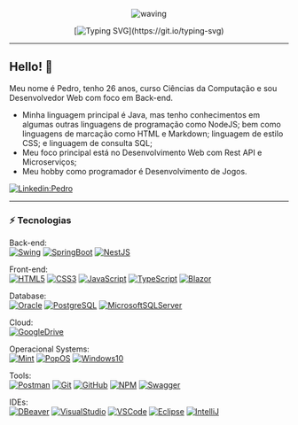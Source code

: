 <div align="center" > 

![waving](https://capsule-render.vercel.app/api?type=waving&height=90&color=gradient)
 
[![Typing SVG](https://readme-typing-svg.demolab.com?font=Dosis&size=60&duration=3000&pause=1000&color=22AE43&background=6DA3FF00&center=true&vCenter=true&random=false&width=550&height=90&lines=Bem-vindo(a)+Visitante!;Meu+nome+%C3%A9+Pedro!;Desenvolvedor+Web!)](https://git.io/typing-svg)
</div>

____

## Hello! 👋

Meu nome é Pedro, tenho 26 anos, curso Ciências da Computação e sou Desenvolvedor Web com foco em Back-end.

* Minha linguagem principal é Java, mas tenho conhecimentos em algumas outras linguagens de programação como NodeJS; bem como linguagens de marcação como HTML e Markdown; linguagem de estilo CSS; e linguagem de consulta SQL;
* Meu foco principal está no Desenvolvimento Web com Rest API e Microserviços;
* Meu hobby como programador é Desenvolvimento de Jogos.

[![Linkedin:Pedro](https://img.shields.io/badge/-Linkedin-blue?style=flat-square&logo=Linkedin&logoColor=white&link=https://www.linkedin.com/in/ipeeeed/)](https://www.linkedin.com/in/ipeeeed/)

____

### ⚡ Tecnologias

<div>

Back-end: <br>
[![Swing](https://img.shields.io/badge/Java-gray?style=flat-square&logo=smashingmagazine&logoColor=white&label=Swing&labelColor=%231B6AC6)](https://docs.oracle.com/javase%2F7%2Fdocs%2Fapi%2F/javax/swing/package-summary.html)
[![SpringBoot](https://img.shields.io/badge/Java-gray?style=flat-square&logo=spring%20boot&logoColor=white&label=Spring%20Boot&labelColor=%236DB33F)](https://docs.spring.io/spring-boot/index.html)
[![NestJS](https://img.shields.io/badge/NodeJS-gray?style=flat-square&logo=nestjs&logoColor=white&label=NestJS&labelColor=E0234E)](https://docs.nestjs.com/)
</div>
<div>

Front-end: <br>
[![HTML5](https://img.shields.io/badge/-HTML5-E34F26?style=flat-square&logo=html5&logoColor=white)](https://devdocs.io/html/)
[![CSS3](https://img.shields.io/badge/-CSS3-1572B6?style=flat-square&logo=css3)](https://devdocs.io/css/)
[![JavaScript](https://img.shields.io/badge/Javascript-%23F7DF1E?style=flat-square&logo=javascript&logoColor=black)](https://devdocs.io/javascript/)
[![TypeScript](https://img.shields.io/badge/-TypeScript-007ACC?style=flat-square&logo=typescript&logoColor=white)](https://www.typescriptlang.org/docs/)
[![Blazor](https://img.shields.io/badge/-Blazor-black?style=flat-square&logo=blazor&logoColor=%23512BD4)](https://dotnet.microsoft.com/en-us/apps/aspnet/web-apps/blazor)
<!-- [![Angular](https://img.shields.io/badge/-Angular-DD0031?style=flat-square&logo=angular)](https://v17.angular.io/docs) -->
</div>
<div>

Database: <br>
[![Oracle](https://img.shields.io/badge/Oracle-%23F80000?style=flat-square&logo=oracle&logoColor=white)](https://www.w3schools.com/sql/)
[![PostgreSQL](https://img.shields.io/badge/Postgresql-%234169E1?style=flat-square&logo=postgresql&logoColor=white)](https://www.w3schools.com/postgresql/index.php)
[![MicrosoftSQLServer](https://img.shields.io/badge/SQLServer-%23CC2927?style=flat-square&logo=microsoftsqlserver&logoColor=white)](https://www.w3schools.com/sql/)
</div>
<div>

Cloud: <br>
[![GoogleDrive](https://img.shields.io/badge/Google_Drive-%234285F4?style=flat-square&logo=googledrive&logoColor=white)](https://www.google.com/intl/pt-br/drive/about.html)
</div>
<div>

Operacional Systems: <br>
[![Mint](https://img.shields.io/badge/Linux-gray?style=flat-square&logo=linuxmint&logoColor=white&label=Mint&labelColor=%2387CF3E)](https://www.linuxmint.com/download.php)
[![PopOS](https://img.shields.io/badge/Linux-gray?style=flat-square&logo=popos&logoColor=white&label=PopOS!&labelColor=%2348B9C7)](https://pop.system76.com/)
[![Windows10](https://img.shields.io/badge/Windows_10-%230078D4?style=flat-square&logo=windowsxp&logoColor=white)](https://www.microsoft.com/pt-br/software-download/windows10%20)
<!-- [![Manjaro](https://img.shields.io/badge/Linux-gray?style=flat-square&logo=manjaro&logoColor=white&label=Manjaro&labelColor=%2335BF5C)](https://manjaro.org/) -->
</div>
<div>

Tools: <br>
[![Postman](https://img.shields.io/badge/Postman-%23FF6C37?style=flat-square&logo=postman&logoColor=black)](https://www.postman.com/)
[![Git](https://img.shields.io/badge/-Git-black?style=flat-square&logo=git)](https://git-scm.com/)
[![GitHub](https://img.shields.io/badge/-GitHub-181717?style=flat-square&logo=github)](https://github.com/)
[![NPM](https://img.shields.io/badge/NPM-%23CB3837?style=flat-square&logo=npm&logoColor=white)](https://docs.npmjs.com/creating-a-new-npm-user-account)
[![Swagger](https://img.shields.io/badge/Swagger-%2385EA2D?style=flat-square&logo=swagger&logoColor=black)](https://swagger.io/docs/)
<!-- [![Docker](https://img.shields.io/badge/-Docker-2496ED?style=flat-square&logo=docker&logoColor=white)](https://docs.docker.com/) -->
</div>
<div>

IDEs: <br>
[![DBeaver](https://img.shields.io/badge/Dbeaver-%236b3e2c?style=flat-square&logo=dbeaver)](https://dbeaver.com/)
[![VisualStudio](https://img.shields.io/badge/-Visual_Studio-black?style=flat-square&logo=visualstudio&logoColor=%235C2D91)](https://visualstudio.microsoft.com/pt-br/vs/community/)
[![VSCode](https://img.shields.io/badge/-VSCode-black?style=flat-square&logo=visualstudiocode&logoColor=%23007ACC)](https://code.visualstudio.com/)
[![Eclipse](https://img.shields.io/badge/-Eclipse-6232a8?style=flat-square&logo=eclipse&logoColor=white)](https://eclipseide.org/)
[![IntelliJ](https://img.shields.io/badge/-IntelliJ%20IDEA-black?style=flat-square&logo=intellij-idea&logoColor=white)](https://www.jetbrains.com/pt-br/idea/)
</div>
